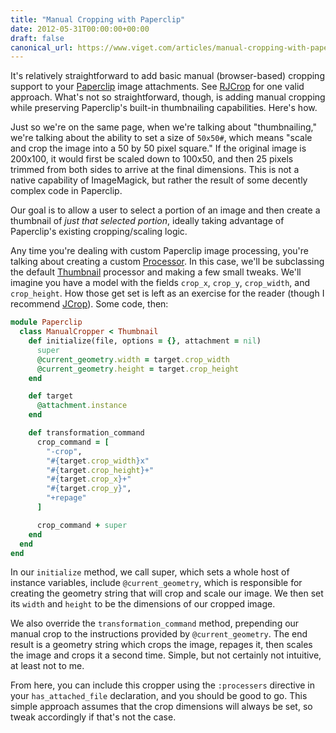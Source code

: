 ```yaml
---
title: "Manual Cropping with Paperclip"
date: 2012-05-31T00:00:00+00:00
draft: false
canonical_url: https://www.viget.com/articles/manual-cropping-with-paperclip/
---
```


It's relatively straightforward to add basic manual (browser-based)
cropping support to your
[Paperclip](https://github.com/thoughtbot/paperclip) image attachments.
See [RJCrop](https://github.com/jschwindt/rjcrop) for one valid
approach. What's not so straightforward, though, is adding manual
cropping while preserving Paperclip's built-in thumbnailing
capabilities. Here's how.

Just so we're on the same page, when we're talking about "thumbnailing,"
we're talking about the ability to set a size of `50x50#`, which means
"scale and crop the image into a 50 by 50 pixel square." If the original
image is 200x100, it would first be scaled down to 100x50, and then 25
pixels trimmed from both sides to arrive at the final dimensions. This
is not a native capability of ImageMagick, but rather the result of some
decently complex code in Paperclip.

Our goal is to allow a user to select a portion of an image and then
create a thumbnail of *just that selected portion*, ideally taking
advantage of Paperclip's existing cropping/scaling logic.

Any time you're dealing with custom Paperclip image processing, you're
talking about creating a custom
[Processor](https://github.com/thoughtbot/paperclip#post-processing). In
this case, we'll be subclassing the default
[Thumbnail](https://github.com/thoughtbot/paperclip/blob/master/lib/paperclip/thumbnail.rb)
processor and making a few small tweaks. We'll imagine you have a model
with the fields `crop_x`, `crop_y`, `crop_width`, and `crop_height`. How
those get set is left as an exercise for the reader (though I recommend
[JCrop](http://deepliquid.com/content/Jcrop.html)). Some code, then:

```ruby
module Paperclip
  class ManualCropper < Thumbnail
    def initialize(file, options = {}, attachment = nil)
      super
      @current_geometry.width = target.crop_width
      @current_geometry.height = target.crop_height
    end

    def target
      @attachment.instance
    end

    def transformation_command
      crop_command = [
        "-crop",
        "#{target.crop_width}x"
        "#{target.crop_height}+"
        "#{target.crop_x}+"
        "#{target.crop_y}",
        "+repage"
      ]

      crop_command + super
    end
  end
end
```

In our `initialize` method, we call super, which sets a whole host of
instance variables, include `@current_geometry`, which is responsible
for creating the geometry string that will crop and scale our image. We
then set its `width` and `height` to be the dimensions of our cropped
image.

We also override the `transformation_command` method, prepending our
manual crop to the instructions provided by `@current_geometry`. The end
result is a geometry string which crops the image, repages it, then
scales the image and crops it a second time. Simple, but not certainly
not intuitive, at least not to me.

From here, you can include this cropper using the `:processers`
directive in your `has_attached_file` declaration, and you should be
good to go. This simple approach assumes that the crop dimensions will
always be set, so tweak accordingly if that's not the case.

